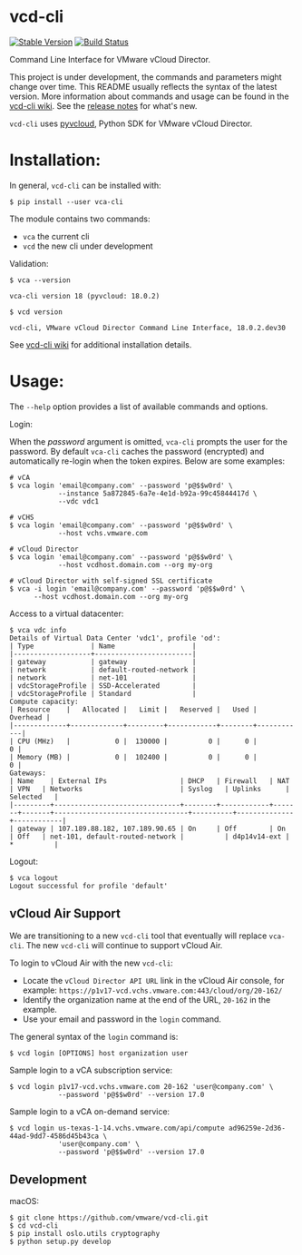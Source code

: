 vcd-cli
=======

[![Stable Version](https://img.shields.io/pypi/v/vca-cli.svg)](https://pypi.python.org/pypi/vca-cli) [![Build Status](https://img.shields.io/travis/vmware/vcd-cli.svg?style=flat)](https://travis-ci.org/vmware/vcd-cli/)

Command Line Interface for VMware vCloud Director.

This project is under development, the commands and parameters might change over time. This README usually reflects the syntax of the latest version. More information about commands and usage can be found in the [vcd-cli wiki](https://github.com/vmware/vcd-cli/wiki). See the [release notes](https://github.com/vmware/vcd-cli/wiki/ReleaseNotes) for what's new.

`vcd-cli` uses [pyvcloud](https://github.com/vmware/pyvcloud "Title"), Python SDK for VMware vCloud Director.

Installation:
=============

In general, `vcd-cli` can be installed with:

``` shell
$ pip install --user vca-cli
```

The module contains two commands:

- `vca` the current cli
- `vcd` the new cli under development

Validation:

``` shell
$ vca --version

vca-cli version 18 (pyvcloud: 18.0.2)
```

```shell
$ vcd version

vcd-cli, VMware vCloud Director Command Line Interface, 18.0.2.dev30
```

See [vcd-cli wiki](https://github.com/vmware/vcd-cli/wiki) for additional installation details.


Usage:
======

The `--help` option provides a list of available commands and options.

Login:

When the *password* argument is omitted, `vca-cli` prompts the user for the password. By default `vca-cli` caches the password (encrypted) and automatically re-login when the token expires. Below are some examples:

```shell
# vCA
$ vca login 'email@company.com' --password 'p@$$w0rd' \
            --instance 5a872845-6a7e-4e1d-b92a-99c45844417d \
            --vdc vdc1

# vCHS
$ vca login 'email@company.com' --password 'p@$$w0rd' \
            --host vchs.vmware.com

# vCloud Director
$ vca login 'email@company.com' --password 'p@$$w0rd' \
            --host vcdhost.domain.com --org my-org

# vCloud Director with self-signed SSL certificate
$ vca -i login 'email@company.com' --password 'p@$$w0rd' \
      --host vcdhost.domain.com --org my-org
```

Access to a virtual datacenter:

```
$ vca vdc info
Details of Virtual Data Center 'vdc1', profile 'od':
| Type              | Name                   |
|-------------------+------------------------|
| gateway           | gateway                |
| network           | default-routed-network |
| network           | net-101                |
| vdcStorageProfile | SSD-Accelerated        |
| vdcStorageProfile | Standard               |
Compute capacity:
| Resource    |   Allocated |   Limit |   Reserved |   Used |   Overhead |
|-------------+-------------+---------+------------+--------+------------|
| CPU (MHz)   |           0 |  130000 |          0 |      0 |          0 |
| Memory (MB) |           0 |  102400 |          0 |      0 |          0 |
Gateways:
| Name    | External IPs                  | DHCP   | Firewall   | NAT   | VPN   | Networks                        | Syslog   | Uplinks      | Selected   |
|---------+-------------------------------+--------+------------+-------+-------+---------------------------------+----------+--------------+------------|
| gateway | 107.189.88.182, 107.189.90.65 | On     | Off        | On    | Off   | net-101, default-routed-network |          | d4p14v14-ext | *          |
```

Logout:

```
$ vca logout
Logout successful for profile 'default'
```

vCloud Air Support
---

We are transitioning to a new `vcd-cli` tool that eventually will replace `vca-cli`. The new `vcd-cli` will continue to support vCloud Air.

To login to vCloud Air with the new `vcd-cli`:

- Locate the `vCloud Director API URL` link in the vCloud Air console, for example: `https://p1v17-vcd.vchs.vmware.com:443/cloud/org/20-162/`
- Identify the organization name at the end of the URL, `20-162` in the example.
- Use your email and password in the `login` command.

The general syntax of the `login` command is:

```shell
$ vcd login [OPTIONS] host organization user
```

Sample login to a vCA subscription service:

```shell
$ vcd login p1v17-vcd.vchs.vmware.com 20-162 'user@company.com' \
            --password 'p@$$w0rd' --version 17.0
```

Sample login to a vCA on-demand service:

```shell
$ vcd login us-texas-1-14.vchs.vmware.com/api/compute ad96259e-2d36-44ad-9dd7-4586d45b43ca \
            'user@company.com' \
            --password 'p@$$w0rd' --version 17.0
```

Development
---

macOS:

```shell
$ git clone https://github.com/vmware/vcd-cli.git
$ cd vcd-cli
$ pip install oslo.utils cryptography
$ python setup.py develop
```
